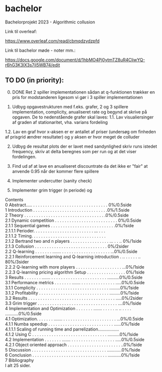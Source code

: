# bachelor

Bachelorprojekt 2023 - Algorithmic collusion

Link til overleaf: 

https://www.overleaf.com/read/cbmqdzydzpfd

Link til bachelor møde - noter mm.:

https://docs.google.com/document/d/1hbMO4Pj0ytmTZ8uR4CliwYQ-r6hG3K3lX3s7iI5WB74/edit

## TO DO (in priority):
0. DONE Ret 2 spiller implementationen sådan at q-funktionen trækker en pris for modstanderen ligesom vi gør i 3 spiller implementationen

1. Udbyg opgavestrukturen med f.eks. grafer, 2 og 3 spillere implementation,      complicity, anualiseret rate og begynd at skrive på opgaven. De to nedenstående grafer skal laves:
  1.1. Lav visualiersinger af graden af stationaritet, vha. varians fordeling

  1.2. Lav en graf hvor x-aksen er er antallet af priser (undersøg om finheden af prisgrid ændrer resultater) og y aksen er hvor meget de colluder

2. Udbyg de resultat plots der er lavet med sandynlighed skriv runs istedet frequency, skriv at delta beregnes som per run og at det viser fordelingen. 

3. Find ud af at lave en anualiseret discountrate da det ikke er "fair" at anvende 0.95 når der kommer flere spillere

4. Implementer undercutter (sanity check)

5. Implementer grim trigger (n periode) og



Contents <br />
0 Abstract….. . . . . . . . . . . . . . . . . . . . . . . . . . . . . . . . 0%/0.5side <br />
1 Introduction . . . . . . . . . . . . . . . . . . . . . . . . . . . . . . .0%/1.5side <br />
2 Theory . . . . . . . . . . . . . . . . . . . . . . . . . . . . . . . . . .0%/0.5side <br />
2.1 Dynamic competition . . . . . . . . . . . . . . . . . . . . . . . . . . 0%/0.5side <br />
2.1.1 Sequential games . . . . . . . . . . . . . . . . . . . . . . . . . . .0%/1side <br />
2.1.1.1 Perioder. . . . . . . . . . . . . . . . . . . . . . . . . ... . . . <br /> 
2.1.1.2 Timing. . . . . . . . . . . . . . . . . . . . . . . . . . . . . . . <br />
2.1.2 Bertrand two and n players . . . . . . . . . . . . . . . . ... . . .. 0%/1side <br />
2.1.3 Collusion . . . . . . . . . . . . . . . . . . . . . . . . . . . . . . 0%/2sider <br />
2.2 Q-learning . . . . . . . ……. . . . . . . . . . . . . . . . . . . . . ...0%/0.5side <br />
2.2.1 Reinforcement learning and Q-learning introduction . .. . . . . . ..  80%/3sider <br />
2.2.2 Q-learning with more players . . . . . . . . . . . . . . . . . . . ...0%/1side <br />
2.2.3 Q-learning pricing algorithm Setup . . . . . . . . . . . . . . . . 0%/1side <br />
3 Results . . . . . . . ……. . . . . . . . . . . . . . . . . . . . . . . . ……….0%/0.5side <br />
3.1 Performance metrics . . . . . . . ……. . . . . . . . . . . . . . . .….0%/0.5side <br />
3.1.1 Complicity . . . . . . . . . . . . . . . . . . . . . . . . . . . . . . .……..0%/1side <br />
3.1.2 Profitability . . . . . . . . . . . . . . . . . . . . . . . . . . . . . ………0%/1side <br />
3.2 Results . . . . . . . . . . . . . . . . . . . . . . . . . . . . . . . . . . . . …..0%/2sider <br />
3.3 Grim trigger . . . . . . . . . . . . . . . . . . . . . . . . . . . . . . . . . ….0%/1side <br />
4 Implementation and Optimization . . . . . . . ……. . . . . . .. .. . . . . .……….0%/0.5side <br />
4.1 Optimization. . . . . . . ……. . . . . . . . . . . . . . . . . . . . . . . ...0%/0.5side <br />
4.1.1 Numba speedup . . . . . . . . . . . . . . . . . . . . . . . . . . . …...0%/1side <br />
4.1.1.1 Scaling of running time and parrelization…………….. <br />
4.1.2 Using C . . . . . . . . . . . . . . . . . . . . . . . . . . . . . . . ……….0%/1side <br />
4.2 Implementation . . . . . . . ……. . . . . . . . . . . . . . . . . . . .….0%/0.5side <br />
4.2.1 Object oriented approach . . . . . . . . . . . . . . . . . . . . . . ..0%/1side <br />
5 Discussion . . . . . . . . . . . . . . . . . . . . . . . . . . . . . . . ………...0%/1side <br />
6 Conclusion . . . . . . . . . . . . . . . . . . . . . . . . . . . . . . . ………..0%/1side <br />
7 Bibliography <br />
I alt 25 sider.
